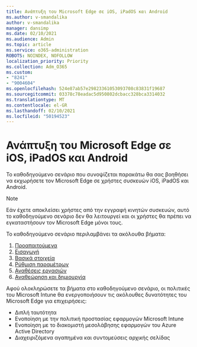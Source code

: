 ```yaml
---
title: Ανάπτυξη του Microsoft Edge σε iOS, iPadOS και Android
ms.author: v-smandalika
author: v-smandalika
manager: dansimp
ms.date: 02/10/2021
ms.audience: Admin
ms.topic: article
ms.service: o365-administration
ROBOTS: NOINDEX, NOFOLLOW
localization_priority: Priority
ms.collection: Adm_O365
ms.custom:
- "8241"
- "9004604"
ms.openlocfilehash: 524e87ab57e29823361053093708c83831f19687
ms.sourcegitcommit: 03378c78eadac5d950802dcbacc328bca3314032
ms.translationtype: MT
ms.contentlocale: el-GR
ms.lasthandoff: 02/10/2021
ms.locfileid: "50194523"
---
```

# <a name="deploy-microsoft-edge-to-ios-ipados-and-android"></a>Ανάπτυξη του Microsoft Edge σε iOS, iPadOS και Android

Το καθοδηγούμενο σενάριο που συνοψίζεται παρακάτω θα σας βοηθήσει να εκχωρήσετε τον Microsoft Edge σε χρήστες συσκευών iOS, iPadOS και Android.

> [!NOTE]
> Εάν έχετε αποκλείσει χρήστες από την εγγραφή κινητών συσκευών, αυτό το καθοδηγούμενο σενάριο δεν θα λειτουργεί και οι χρήστες θα πρέπει να εγκαταστήσουν τον Microsoft Edge μόνοι τους.

Το καθοδηγούμενο σενάριο περιλαμβάνει τα ακόλουθα βήματα:

1. [Προαπαιτούμενα](https://docs.microsoft.com/mem/intune/fundamentals/guided-scenarios-edge#prerequisites)
2. [Εισαγωγή](https://docs.microsoft.com/mem/intune/fundamentals/guided-scenarios-edge#step-1---introduction)
3. [Βασικά στοιχεία](https://docs.microsoft.com/mem/intune/fundamentals/guided-scenarios-edge#step-2---basics)
4. [Ρύθμιση παραμέτρων](https://docs.microsoft.com/mem/intune/fundamentals/guided-scenarios-edge#step-3---configuration)
5. [Αναθέσεις εργασιών](https://docs.microsoft.com/mem/intune/fundamentals/guided-scenarios-edge#step-4---assignments)
6. [Αναθεώρηση και δημιουργία](https://docs.microsoft.com/mem/intune/fundamentals/guided-scenarios-edge#step-5---review--create)

Αφού ολοκληρώσετε τα βήματα στο καθοδηγούμενο σενάριο, οι πολιτικές του Microsoft Intune θα ενεργοποιήσουν τις ακόλουθες δυνατότητες του Microsoft Edge για επιχειρήσεις:

- Διπλή ταυτότητα
- Ενοποίηση με την πολιτική προστασίας εφαρμογών Microsoft Intune
- Ενοποίηση με το διακομιστή μεσολάβησης εφαρμογών του Azure Active Directory
- Διαχειριζόμενα αγαπημένα και συντομεύσεις αρχικής σελίδας
